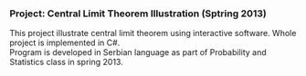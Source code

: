 <h3> Project: Central Limit Theorem Illustration (Sptring 2013) </h3>

This project illustrate central limit theorem using interactive software. Whole project is implemented in C#. <br/>
Program is developed in Serbian language as part of Probability and Statistics class in spring 2013.
